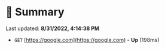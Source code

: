 # 📖 Summary
Last updated: **8/31/2022, 4:14:38 PM**

- `GET` [https://google.com](https://google.com) - **Up** (198ms)
